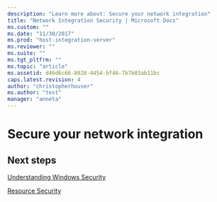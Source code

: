 ```yaml
---
description: "Learn more about: Secure your network integration"
title: "Network Integration Security | Microsoft Docs"
ms.custom: ""
ms.date: "11/30/2017"
ms.prod: "host-integration-server"
ms.reviewer: ""
ms.suite: ""
ms.tgt_pltfrm: ""
ms.topic: "article"
ms.assetid: d46d6c66-8028-4454-bf46-7b7b03ab11bc
caps.latest.revision: 4
author: "christopherhouser"
ms.author: "test"
manager: "anneta"
---
```

# Secure your network integration

## Next steps
 [Understanding Windows Security](../core/understanding-windows-security1.md)  
  
 [Resource Security](../core/resource-security1.md)
